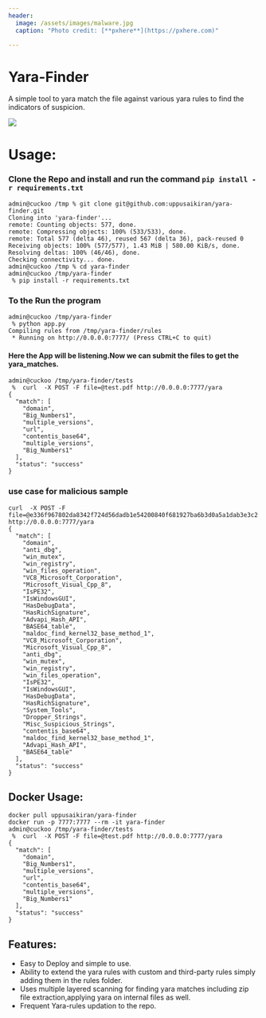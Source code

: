 ```yaml
---
header:
  image: /assets/images/malware.jpg
  caption: "Photo credit: [**pxhere**](https://pxhere.com)"

---
```


# Yara-Finder
A simple tool to yara match the file against various yara rules to find the indicators of suspicion.

<img src="https://travis-ci.org/uppusaikiran/yara-finder.svg?branch=master">


# Usage:

### Clone the Repo and install and run the command `pip install -r requirements.txt`

```
admin@cuckoo /tmp % git clone git@github.com:uppusaikiran/yara-finder.git
Cloning into 'yara-finder'...
remote: Counting objects: 577, done.
remote: Compressing objects: 100% (533/533), done.
remote: Total 577 (delta 46), reused 567 (delta 36), pack-reused 0
Receiving objects: 100% (577/577), 1.43 MiB | 580.00 KiB/s, done.
Resolving deltas: 100% (46/46), done.
Checking connectivity... done.
admin@cuckoo /tmp % cd yara-finder
admin@cuckoo /tmp/yara-finder
 % pip install -r requirements.txt

```
### To the Run the program

```
admin@cuckoo /tmp/yara-finder
 % python app.py
Compiling rules from /tmp/yara-finder/rules
 * Running on http://0.0.0.0:7777/ (Press CTRL+C to quit)

```

#### Here the App will be listening.Now we can submit the files to get the yara_matches.

```
admin@cuckoo /tmp/yara-finder/tests
 %  curl  -X POST -F file=@test.pdf http://0.0.0.0:7777/yara
{
  "match": [
    "domain",
    "Big_Numbers1",
    "multiple_versions",
    "url",
    "contentis_base64",
    "multiple_versions",
    "Big_Numbers1"
  ],
  "status": "success"
}

```
### use case for malicious sample

```
curl  -X POST -F file=@e336f967802da8342f724d56dadb1e54200840f681927ba6b3d0a5a1dab3e3c2 http://0.0.0.0:7777/yara
{
  "match": [
    "domain",
    "anti_dbg",
    "win_mutex",
    "win_registry",
    "win_files_operation",
    "VC8_Microsoft_Corporation",
    "Microsoft_Visual_Cpp_8",
    "IsPE32",
    "IsWindowsGUI",
    "HasDebugData",
    "HasRichSignature",
    "Advapi_Hash_API",
    "BASE64_table",
    "maldoc_find_kernel32_base_method_1",
    "VC8_Microsoft_Corporation",
    "Microsoft_Visual_Cpp_8",
    "anti_dbg",
    "win_mutex",
    "win_registry",
    "win_files_operation",
    "IsPE32",
    "IsWindowsGUI",
    "HasDebugData",
    "HasRichSignature",
    "System_Tools",
    "Dropper_Strings",
    "Misc_Suspicious_Strings",
    "contentis_base64",
    "maldoc_find_kernel32_base_method_1",
    "Advapi_Hash_API",
    "BASE64_table"
  ],
  "status": "success"
}
```

## Docker Usage:
```
docker pull uppusaikiran/yara-finder
docker run -p 7777:7777 --rm -it yara-finder
admin@cuckoo /tmp/yara-finder/tests
 %  curl  -X POST -F file=@test.pdf http://0.0.0.0:7777/yara
{
  "match": [
    "domain",
    "Big_Numbers1",
    "multiple_versions",
    "url",
    "contentis_base64",
    "multiple_versions",
    "Big_Numbers1"
  ],
  "status": "success"
}
```

## Features:

* Easy to Deploy and simple to use.
* Ability to extend the yara rules with custom and third-party rules simply adding them in the rules folder.
* Uses multiple layered scanning for finding yara matches including zip file extraction,applying yara on internal files as well.
* Frequent Yara-rules updation to the repo.
